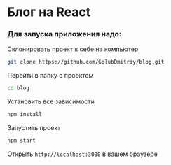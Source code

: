 # Блог на React 

### Для запуска приложения надо:

Склонировать проект к себе на компьютер

```sh
git clone https://github.com/GolubDmitriy/blog.git
```

Перейти в папку с проектом

```sh
cd blog
```

Установить все зависимости

```sh
npm install
```

Запустить проект

```sh
npm start
```

Открыть `http://localhost:3000` в вашем браузере
